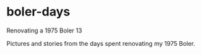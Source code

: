 # boler-days
Renovating a 1975 Boler 13

Pictures and stories from the days spent renovating my 1975 Boler.
